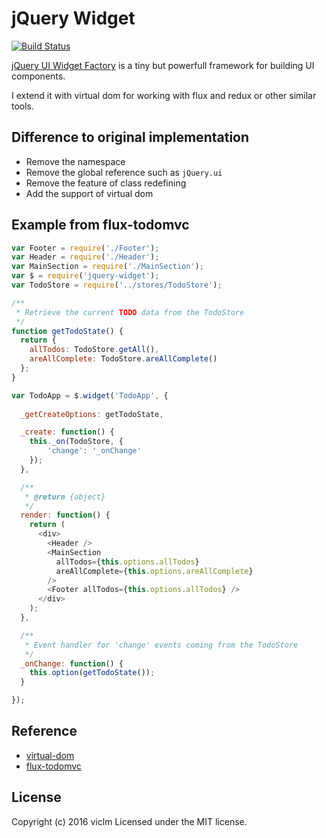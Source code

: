 # jQuery Widget
[![Build Status](https://secure.travis-ci.org/viclm/jquery-widget.png?branch=master)](http://travis-ci.org/viclm/jquery-widget)

[jQuery UI Widget Factory](http://api.jqueryui.com/jQuery.widget/) is a tiny but powerfull framework for building UI components.

I extend it with virtual dom for working with flux and redux or other similar tools.

## Difference to original implementation

- Remove the namespace
- Remove the global reference such as `jQuery.ui`
- Remove the feature of class redefining
- Add the support of virtual dom

## Example from flux-todomvc

```javascript
var Footer = require('./Footer');
var Header = require('./Header');
var MainSection = require('./MainSection');
var $ = require('jquery-widget');
var TodoStore = require('../stores/TodoStore');

/**
 * Retrieve the current TODO data from the TodoStore
 */
function getTodoState() {
  return {
    allTodos: TodoStore.getAll(),
    areAllComplete: TodoStore.areAllComplete()
  };
}

var TodoApp = $.widget('TodoApp', {
    
  _getCreateOptions: getTodoState,

  _create: function() {
    this._on(TodoStore, {
        'change': '_onChange'
    });
  },

  /**
   * @return {object}
   */
  render: function() {
    return (
      <div>
        <Header />
        <MainSection
          allTodos={this.options.allTodos}
          areAllComplete={this.options.areAllComplete}
        />
        <Footer allTodos={this.options.allTodos} />
      </div>
    );
  },

  /**
   * Event handler for 'change' events coming from the TodoStore
   */
  _onChange: function() {
    this.option(getTodoState());
  }

});
```

## Reference

- [virtual-dom](https://github.com/Matt-Esch/virtual-dom/)
- [flux-todomvc](https://github.com/facebook/flux/tree/master/examples/flux-todomvc)

## License
Copyright (c) 2016 viclm
Licensed under the MIT license.
